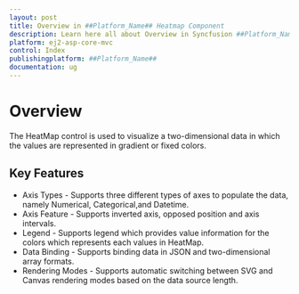 ```yaml
---
layout: post
title: Overview in ##Platform_Name## Heatmap Component
description: Learn here all about Overview in Syncfusion ##Platform_Name## Heatmap component and more.
platform: ej2-asp-core-mvc
control: Index
publishingplatform: ##Platform_Name##
documentation: ug
---
```



# Overview

The HeatMap control is used to visualize a two-dimensional data in which the values are represented in gradient or fixed colors.

## Key Features

* Axis Types  - Supports three different types of axes to populate the data, namely Numerical, Categorical,and Datetime.
* Axis Feature  - Supports inverted axis, opposed position and axis intervals.
* Legend - Supports legend which provides value information for the colors which represents each values in HeatMap.
* Data Binding - Supports binding data in JSON and two-dimensional array formats.
* Rendering Modes - Supports automatic switching between SVG and Canvas rendering modes based on the data source length.
